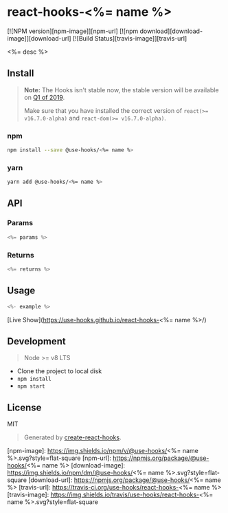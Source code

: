 # react-hooks-<%= name %>

[![NPM version][npm-image]][npm-url]
[![npm download][download-image]][download-url]
[![Build Status][travis-image]][travis-url]

<%= desc %>

## Install

>**Note:** The Hooks isn't stable now, the stable version will be available on [Q1 of 2019](https://reactjs.org/blog/2018/11/27/react-16-roadmap.html).
>
>Make sure that you have installed the correct version of `react(>= v16.7.0-alpha)` and `react-dom(>= v16.7.0-alpha)`.

### npm

```bash
npm install --save @use-hooks/<%= name %>
```

### yarn

```bash
yarn add @use-hooks/<%= name %>
```

## API

### Params

```js
<%= params %>
```

### Returns

```js
<%= returns %>
```

## Usage

```js
<%- example %>
```

[Live Show](https://use-hooks.github.io/react-hooks-<%= name %>/)

## Development

> Node >= v8 LTS

 - Clone the project to local disk
 - `npm install`
 - `npm start`

## License

MIT

> Generated by [create-react-hooks](https://github.com/use-hooks/create-react-hooks).

 [npm-image]: https://img.shields.io/npm/v/@use-hooks/<%= name %>.svg?style=flat-square
 [npm-url]: https://npmjs.org/package/@use-hooks/<%= name %>
 [download-image]: https://img.shields.io/npm/dm/@use-hooks/<%= name %>.svg?style=flat-square
 [download-url]: https://npmjs.org/package/@use-hooks/<%= name %>
 [travis-url]: https://travis-ci.org/use-hooks/react-hooks-<%= name %>
 [travis-image]: https://img.shields.io/travis/use-hooks/react-hooks-<%= name %>.svg?style=flat-square